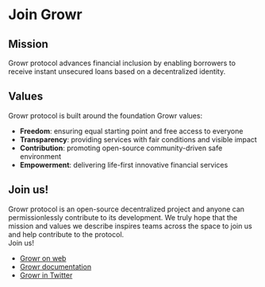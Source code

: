 # Join Growr
## Mission
Growr protocol advances financial inclusion by enabling borrowers to receive instant unsecured loans based on a decentralized identity.
## Values
Growr protocol is built around the foundation Growr values:
- **Freedom**: ensuring equal starting point and free access to everyone
- **Transparency**: providing services with fair conditions and visible impact
- **Contribution**: promoting open-source community-driven safe environment
- **Empowerment**: delivering life-first innovative financial services
## Join us!
Growr protocol is an open-source decentralized project and anyone can permissionlessly contribute to its development.
We truly hope that the mission and values we describe inspires teams across the space to join us and help contribute to the protocol.  
Join us!
- [Growr on web](https://www.growr.xyz/protocol/index.html)
- [Growr documentation](https://github.com/growr-xyz/growr-documentation)
- [Growr in Twitter](link)
